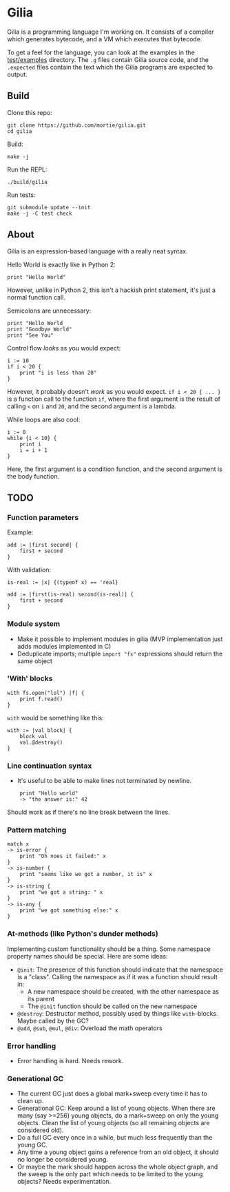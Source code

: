 # Gilia

Gilia is a programming language I'm working on.
It consists of a compiler which generates bytecode, and a VM which executes
that bytecode.

To get a feel for the language, you can look at the examples in the
[test/examples](https://github.com/mortie/gilia/tree/main/test/examples)
directory. The `.g` files contain Gilia source code, and the
`.expected` files contain the text which the Gilia programs are expected to output.

## Build

Clone this repo:

	git clone https://github.com/mortie/gilia.git
	cd gilia

Build:

	make -j

Run the REPL:

	./build/gilia

Run tests:

	git submodule update --init
	make -j -C test check

## About

Gilia is an expression-based language with a really neat syntax.

Hello World is exactly like in Python 2:

	print "Hello World"

However, unlike in Python 2, this isn't a hackish print statement,
it's just a normal function call.

Semicolons are unnecessary:

	print "Hello World
	print "Goodbye World"
	print "See You"

Control flow _looks_ as you would expect:

	i := 10
	if i < 20 {
		print "i is less than 20"
	}

However, it probably doesn't _work_ as you would expect.
`if i < 20 { ... }` is a function call to the function `if`, where the first argument
is the result of calling `<` on `i` and `20`, and the second argument is a lambda.

While loops are also cool:

	i := 0
	while {i < 10} {
		print i
		i = i + 1
	}

Here, the first argument is a condition function, and the second argument is
the body function.

## TODO

### Function parameters

Example:

	add := |first second| {
		first + second
	}

With validation:

	is-real := |x| {(typeof x) == 'real}

	add := |first(is-real) second(is-real)| {
		first + second
	}

### Module system

* Make it possible to implement modules in gilia
  (MVP implementation just adds modules implemented in C)
* Deduplicate imports; multiple `import "fs"` expressions should return the same object

### 'With' blocks

	with fs.open("lol") |f| {
		print f.read()
	}

`with` would be something like this:

	with := |val block| {
		block val
		val.@destroy()
	}

### Line continuation syntax

* It's useful to be able to make lines not terminated by newline.

```
	print "Hello world"
	-> "the answer is:" 42
```

Should work as if there's no line break between the lines.

### Pattern matching

	match x
	-> is-error {
		print "Oh noes it failed:" x
	}
	-> is-number {
		print "seems like we got a number, it is" x
	}
	-> is-string {
		print "we got a string: " x
	}
	-> is-any {
		print "we got something else:" x
	}

### At-methods (like Python's dunder methods)

Implementing custom functionality should be a thing. Some namespace property
names should be special. Here are some ideas:

* `@init`: The presence of this function should indicate that the namespace
  is a "class". Calling the namespace as if it was a function should result in:
	* A new namespace should be created, with the other namespace as its parent
	* The `@init` function should be called on the new namespace
* `@destroy`: Destructor method, possibly used by things like `with`-blocks.
  Maybe called by the GC?
* `@add`, `@sub`, `@mul`, `@div`: Overload the math operators

### Error handling

* Error handling is hard. Needs rework.

### Generational GC

* The current GC just does a global mark+sweep every time it has to clean up.
* Generational GC: Keep around a list of young objects. When there are many
  (say >=256) young objects, do a mark+sweep on only the young objects.
  Clean the list of young objects (so all remaining objects are considered old).
* Do a full GC every once in a while, but much less frequently than the young GC.
* Any time a young object gains a reference from an old object, it should
  no longer be considered young.
* Or maybe the mark should happen across the whole object graph, and the sweep
  is the only part which needs to be limited to the young objects?
  Needs experimentation.

